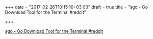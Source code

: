 +++
date = "2017-02-26T10:15:10+03:00"
draft = true
title = "sgo - Go Download Tool for the Terminal  #reddit"

+++

<p><a href="https://t.co/rULKwF5HWj">sgo - Go Download Tool for the Terminal  #reddit</a></p>
